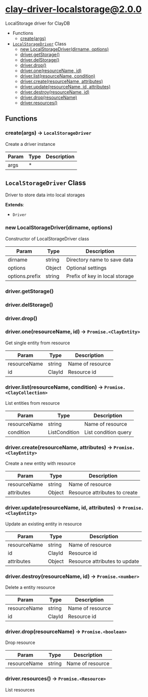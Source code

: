 # clay-driver-localstorage@2.0.0

LocalStorage driver for ClayDB

+ Functions
  + [create(args)](#clay-driver-localstorage-function-create)
+ [`LocalStorageDriver`](#clay-driver-localstorage-class) Class
  + [new LocalStorageDriver(dirname, options)](#clay-driver-localstorage-class-local-storage-driver-constructor)
  + [driver.getStorage()](#clay-driver-localstorage-class-local-storage-driver-getStorage)
  + [driver.delStorage()](#clay-driver-localstorage-class-local-storage-driver-delStorage)
  + [driver.drop()](#clay-driver-localstorage-class-local-storage-driver-drop)
  + [driver.one(resourceName, id)](#clay-driver-localstorage-class-local-storage-driver-one)
  + [driver.list(resourceName, condition)](#clay-driver-localstorage-class-local-storage-driver-list)
  + [driver.create(resourceName, attributes)](#clay-driver-localstorage-class-local-storage-driver-create)
  + [driver.update(resourceName, id, attributes)](#clay-driver-localstorage-class-local-storage-driver-update)
  + [driver.destroy(resourceName, id)](#clay-driver-localstorage-class-local-storage-driver-destroy)
  + [driver.drop(resourceName)](#clay-driver-localstorage-class-local-storage-driver-drop)
  + [driver.resources()](#clay-driver-localstorage-class-local-storage-driver-resources)

## Functions

<a class='md-heading-link' name="clay-driver-localstorage-function-create" ></a>

### create(args) -> `LocalStorageDriver`

Create a driver instance

| Param | Type | Description |
| ----- | --- | -------- |
| args | * |  |



<a class='md-heading-link' name="clay-driver-localstorage-class"></a>

## `LocalStorageDriver` Class

Driver to store data into local storages

**Extends**:

+ `Driver`



<a class='md-heading-link' name="clay-driver-localstorage-class-local-storage-driver-constructor" ></a>

### new LocalStorageDriver(dirname, options)

Constructor of LocalStorageDriver class

| Param | Type | Description |
| ----- | --- | -------- |
| dirname | string | Directory name to save data |
| options | Object | Optional settings |
| options.prefix | string | Prefix of key in local storage |


<a class='md-heading-link' name="clay-driver-localstorage-class-local-storage-driver-getStorage" ></a>

### driver.getStorage()



<a class='md-heading-link' name="clay-driver-localstorage-class-local-storage-driver-delStorage" ></a>

### driver.delStorage()



<a class='md-heading-link' name="clay-driver-localstorage-class-local-storage-driver-drop" ></a>

### driver.drop()



<a class='md-heading-link' name="clay-driver-localstorage-class-local-storage-driver-one" ></a>

### driver.one(resourceName, id) -> `Promise.<ClayEntity>`

Get single entity from resource

| Param | Type | Description |
| ----- | --- | -------- |
| resourceName | string | Name of resource |
| id | ClayId | Resource id |


<a class='md-heading-link' name="clay-driver-localstorage-class-local-storage-driver-list" ></a>

### driver.list(resourceName, condition) -> `Promise.<ClayCollection>`

List entities from resource

| Param | Type | Description |
| ----- | --- | -------- |
| resourceName | string | Name of resource |
| condition | ListCondition | List condition query |


<a class='md-heading-link' name="clay-driver-localstorage-class-local-storage-driver-create" ></a>

### driver.create(resourceName, attributes) -> `Promise.<ClayEntity>`

Create a new entity with resource

| Param | Type | Description |
| ----- | --- | -------- |
| resourceName | string | Name of resource |
| attributes | Object | Resource attributes to create |


<a class='md-heading-link' name="clay-driver-localstorage-class-local-storage-driver-update" ></a>

### driver.update(resourceName, id, attributes) -> `Promise.<ClayEntity>`

Update an existing entity in resource

| Param | Type | Description |
| ----- | --- | -------- |
| resourceName | string | Name of resource |
| id | ClayId | Resource id |
| attributes | Object | Resource attributes to update |


<a class='md-heading-link' name="clay-driver-localstorage-class-local-storage-driver-destroy" ></a>

### driver.destroy(resourceName, id) -> `Promise.<number>`

Delete a entity resource

| Param | Type | Description |
| ----- | --- | -------- |
| resourceName | string | Name of resource |
| id | ClayId | Resource id |


<a class='md-heading-link' name="clay-driver-localstorage-class-local-storage-driver-drop" ></a>

### driver.drop(resourceName) -> `Promise.<boolean>`

Drop resource

| Param | Type | Description |
| ----- | --- | -------- |
| resourceName | string | Name of resource |


<a class='md-heading-link' name="clay-driver-localstorage-class-local-storage-driver-resources" ></a>

### driver.resources() -> `Promise.<Resource>`

List resources



